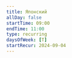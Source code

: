 ```yaml
---
title: Японский
allDay: false
startTime: 09:00
endTime: 11:00
type: recurring
daysOfWeek: [T]
startRecur: 2024-09-04
---
```

